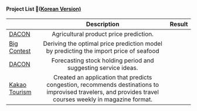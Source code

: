 #### Project List 📝([Korean Version)](https://viridian-monarch-554.notion.site/Project-List-2fb5f156c064465f9dcd66d49e4188ee)

|                                                                                 	|                                                                        Description                                                                       	| Result 	|
|---------------------------------------------------------------------------------	|:--------------------------------------------------------------------------------------------------------------------------------------------------------:	|--------	|
|   [DACON](https://dacon.io/competitions/official/235801/overview/description)   	| Agricultural product price prediction.                                                                                                                   	|        	|
|   [Big Contest](https://github.com/loveacaji/Project/tree/main/BIG%20CONTEST)   	| Deriving the optimal price prediction model by predicting the import price of seafood                                                                    	|        	|
| [DACON](https://dacon.io/competitions/official/235798/overview/description)     	| Forecasting stock holding period and suggesting service ideas.                                                                                           	|        	|
| [Kakao Tourism](https://github.com/loveacaji/Project/tree/main/Kakao%20Tourism) 	| Created an application that predicts congestion, recommends destinations to improvised travelers, and provides travel courses weekly in magazine format. 	|        	|
